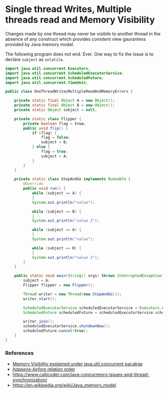 # Single thread Writes, Multiple threads read and Memory Visibility

Changes made by one thread may never be visibile to another thread in the absence of any construct which provides consitent view gaurantess provided by Java memory model.

The following program does not end. Ever. One way to fix the issue is to declare `subject` as `volatile`.

```java
import java.util.concurrent.Executors;
import java.util.concurrent.ScheduledExecutorService;
import java.util.concurrent.ScheduledFuture;
import java.util.concurrent.TimeUnit;

public class OneThreadWritesMultipleReadAndMemoryErrors {

    private static final Object A = new Object();
    private static final Object B = new Object();
    private static Object subject = null;

    private static class Flipper {
        private boolean flag = true;
        public void flip() {
            if (flag) {
                flag = false;
                subject = B;
            } else {
                flag = true;
                subject = A;
            }
        }
    }

    private static class StopAndGo implements Runnable {
        @Override
        public void run() {
            while (subject == A) {
            }
            System.out.println("value");

            while (subject == B) {
            }
            System.out.println("value 2");

            while (subject == A) {
            }
            System.out.println("value");

            while (subject == B) {
            }
            System.out.println("value 2");
        }
    }

    public static void main(String[] args) throws InterruptedException {
        subject = A;
        Flipper flipper = new Flipper();

        Thread writer = new Thread(new StopAndGo());
        writer.start();

        ScheduledExecutorService scheduledExecutorService = Executors.newScheduledThreadPool(1);
        ScheduledFuture scheduledFuture = scheduledExecutorService.scheduleWithFixedDelay(flipper::flip, 100, 100, TimeUnit.MILLISECONDS);

        writer.join();
        scheduledExecutorService.shutdownNow();
        scheduledFuture.cancel(true);
    }
}

```

### References
* [Memory Visibility explained under java.util.concurrent pacakge](https://docs.oracle.com/en/java/javase/11/docs/api/java.base/java/util/concurrent/package-summary.html#MemoryVisibility)
* [_happens-before_ relation order](https://docs.oracle.com/javase/specs/jls/se8/html/jls-17.html#jls-17.4.5)
* https://www.callicoder.com/java-concurrency-issues-and-thread-synchronization/
* https://en.wikipedia.org/wiki/Java_memory_model
